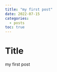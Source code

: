 ```yaml
---
title: "my first post"
date: 2022-07-15
categories:
  - posts
toc: true
---
```


# Title
my first post
